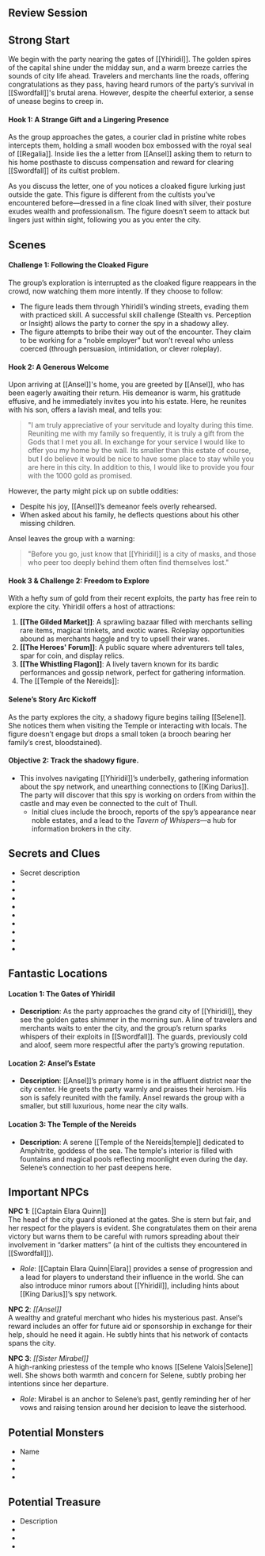 ## Review Session

 
## Strong Start  
  
We begin with the party nearing the gates of [[Yhiridil]]. The golden spires of the capital shine under the midday sun, and a warm breeze carries the sounds of city life ahead. Travelers and merchants line the roads, offering congratulations as they pass, having heard rumors of the party’s survival in [[Swordfall]]'s brutal arena. However, despite the cheerful exterior, a sense of unease begins to creep in.

#### **Hook 1: A Strange Gift and a Lingering Presence**

As the group approaches the gates, a courier clad in pristine white robes intercepts them, holding a small wooden box embossed with the royal seal of [[Regalia]]. Inside lies the a letter from [[Ansel]] asking them to return to his home posthaste to discuss compensation and reward for clearing [[Swordfall]] of its cultist problem.

As you discuss the letter, one of you notices a cloaked figure lurking just outside the gate. This figure is different from the cultists you’ve encountered before—dressed in a fine cloak lined with silver, their posture exudes wealth and professionalism. The figure doesn’t seem to attack but lingers just within sight, following you as you enter the city.

## Scenes  

#### **Challenge 1: Following the Cloaked Figure**

The group’s exploration is interrupted as the cloaked figure reappears in the crowd, now watching them more intently. If they choose to follow:

- The figure leads them through Yhiridil’s winding streets, evading them with practiced skill. A successful skill challenge (Stealth vs. Perception or Insight) allows the party to corner the spy in a shadowy alley.
- The figure attempts to bribe their way out of the encounter. They claim to be working for a “noble employer” but won’t reveal who unless coerced (through persuasion, intimidation, or clever roleplay).

#### **Hook 2: A Generous Welcome**

Upon arriving at [[Ansel]]'s home, you are greeted by [[Ansel]], who has been eagerly awaiting their return. His demeanor is warm, his gratitude effusive, and he immediately invites you into his estate. Here, he reunites with his son, offers a lavish meal, and tells you:

> "I am truly appreciative of your servitude and loyalty during this time. Reuniting me with my family so frequently, it is truly a gift from the Gods that I met you all. In exchange for your service I would like to offer you my home by the wall. Its smaller than this estate of course, but I do believe it would be nice to have some place to stay while you are here in this city. In addition to this, I would like to provide you four with the 1000 gold as promised.

However, the party might pick up on subtle oddities:

- Despite his joy, [[Ansel]]’s demeanor feels overly rehearsed.
- When asked about his family, he deflects questions about his other missing children.

Ansel leaves the group with a warning:  
> "Before you go, just know that [[Yhiridil]] is a city of masks, and those who peer too deeply behind them often find themselves lost."

#### **Hook 3 & Challenge 2: Freedom to Explore**

With a hefty sum of gold from their recent exploits, the party has free rein to explore the city. Yhiridil offers a host of attractions:

1. **[[The Gilded Market]]**: A sprawling bazaar filled with merchants selling rare items, magical trinkets, and exotic wares. Roleplay opportunities abound as merchants haggle and try to upsell their wares.
2. **[[The Heroes' Forum]]**: A public square where adventurers tell tales, spar for coin, and display relics.
3. **[[The Whistling Flagon]]**: A lively tavern known for its bardic performances and gossip network, perfect for gathering information.
4. The [[Temple of the Nereids]]: 

#### **Selene’s Story Arc Kickoff**

As the party explores the city, a shadowy figure begins tailing [[Selene]]. She notices them when visiting the Temple or interacting with locals. The figure doesn’t engage but drops a small token (a brooch bearing her family’s crest, bloodstained).

#### **Objective 2**: Track the shadowy figure.

- This involves navigating [[Yhiridil]]’s underbelly, gathering information about the spy network, and unearthing connections to [[King Darius]]. The party will discover that this spy is working on orders from within the castle and may even be connected to the cult of Thull.
    - Initial clues include the brooch, reports of the spy’s appearance near noble estates, and a lead to the _Tavern of Whispers_—a hub for information brokers in the city.
  

## Secrets and Clues  
  
* Secret description  
*  
*  
*  
*  
*  
*  
*  
*  
*  
  
## Fantastic Locations  
  
#### **Location 1: The Gates of Yhiridil**

- **Description**: As the party approaches the grand city of [[Yhiridil]], they see the golden gates shimmer in the morning sun. A line of travelers and merchants waits to enter the city, and the group’s return sparks whispers of their exploits in [[Swordfall]]. The guards, previously cold and aloof, seem more respectful after the party’s growing reputation.
#### **Location 2: Ansel’s Estate**

- **Description**: [[Ansel]]’s primary home is in the affluent district near the city center. He greets the party warmly and praises their heroism. His son is safely reunited with the family. Ansel rewards the group with a smaller, but still luxurious, home near the city walls.
#### **Location 3: The Temple of the Nereids**

- **Description**: A serene [[Temple of the Nereids|temple]] dedicated to Amphitrite, goddess of the sea. The temple's interior is filled with fountains and magical pools reflecting moonlight even during the day. Selene’s connection to her past deepens here.
  
## Important NPCs  
  
**NPC 1**: [[Captain Elara Quinn]]  
The head of the city guard stationed at the gates. She is stern but fair, and her respect for the players is evident. She congratulates them on their arena victory but warns them to be careful with rumors spreading about their involvement in “darker matters” (a hint of the cultists they encountered in [[Swordfall]]).

- _Role_: [[Captain Elara Quinn|Elara]] provides a sense of progression and a lead for players to understand their influence in the world. She can also introduce minor rumors about [[Yhiridil]], including hints about [[King Darius]]’s spy network.
  
**NPC 2**: _[[Ansel]]_  
A wealthy and grateful merchant who hides his mysterious past. Ansel’s reward includes an offer for future aid or sponsorship in exchange for their help, should he need it again. He subtly hints that his network of contacts spans the city.
  
**NPC 3**: _[[Sister Mirabel]]_  
A high-ranking priestess of the temple who knows [[Selene Valois|Selene]] well. She shows both warmth and concern for Selene, subtly probing her intentions since her departure.

- _Role_: Mirabel is an anchor to Selene’s past, gently reminding her of her vows and raising tension around her decision to leave the sisterhood.
  
## Potential Monsters  
  
* Name  
*  
*  
*  
## Potential Treasure  
  
* Description  
*  
*  
*
